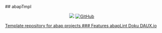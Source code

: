 <div id="top"></div>
## abapTmpl

<p align="center">
    <a href="https://github.com/abapTools/abapTmpl/contributors" alt="Contributors">
        <img src="https://img.shields.io/github/contributors/badges/shields" /></a>
	<a href="https://github.com/abapTools/abapTmpl/blob/master/LICENSE" alt="Licence">
		<img alt="GitHub" src="https://img.shields.io/github/license/abapTools/abapTmpl?label=MIT">




</p>
Template repository for abap projects
### Features
abapLint
Doku DAUX.io

